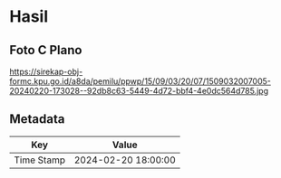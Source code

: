 # Hasil

## Foto C Plano

https://sirekap-obj-formc.kpu.go.id/a8da/pemilu/ppwp/15/09/03/20/07/1509032007005-20240220-173028--92db8c63-5449-4d72-bbf4-4e0dc564d785.jpg


## Metadata

| Key        | Value               |
| ---------- | ------------------- |
| Time Stamp | 2024-02-20 18:00:00 |



